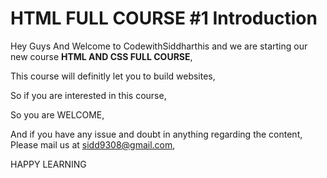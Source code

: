 # HTML FULL COURSE  #1 Introduction

Hey Guys And Welcome to CodewithSiddharthis and we are starting our new course **HTML AND CSS FULL COURSE**, 

This course will definitly let you to build websites, 

So if you are interested in this course,

So you are WELCOME,

And if you have any issue and doubt in anything regarding the content, Please mail us at [sidd9308@gmail.com](mailto:sidd9308@gmail.com),

HAPPY LEARNING
